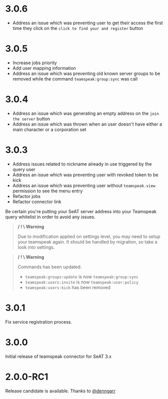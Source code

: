 # 3.0.6
- Address an issue which was preventing user to get their access the first time they click on the `click to find your and register` button

# 3.0.5
- Increase jobs priority
- Add user mapping information
- Address an issue which was preventing old known server groups to be removed while the command `teamspeak:group:sync` was call

# 3.0.4
- Address an issue which was generating an empty address on the `join the server` button
- Address an issue which was thrown when an user doesn't have either a main character or a corporation set

# 3.0.3
- Address issues related to nickname already in use triggered by the query user
- Address an issue which was preventing user with revoked token to be kick
- Address an issue which was preventing user without `teamspeak.view` permission to see the menu entry
- Refactor jobs
- Refactor connector link

Be certain you're putting your SeAT server address into your Teamspeak query whitelist in order to avoid any issues.

> **/ ! \ Warning**
>
> Due to modification applied on settings level, you may need to setup your teamspeak again.
> It should be handled by migration, so take a look into settings.

> **/ ! \ Warning**
>
> Commands has been updated.
> - `teamspeak:groups:update` is now `teamspeak:group:sync`
> - `teamspeak:users:invite` is now `teamspeak:user:policy`
> - `teamspeak:users:kick` has been removed

# 3.0.1
Fix service registration process.

# 3.0.0
Initial release of teamspeak connector for SeAT 3.x

# 2.0.0-RC1
Release candidate is available. Thanks to [@denngarr](https://github.com/dysath)

